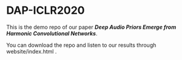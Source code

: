 # DAP-ICLR2020

This is the demo repo of our paper ***Deep Audio Priors Emerge from Harmonic Convolutional Networks***.

You can download the repo and listen to our results through website/index.html .
